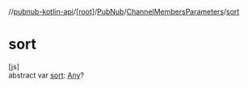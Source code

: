 //[pubnub-kotlin-api](../../../../index.md)/[[root]](../../index.md)/[PubNub](../index.md)/[ChannelMembersParameters](index.md)/[sort](sort.md)

# sort

[js]\
abstract var [sort](sort.md): [Any](https://kotlinlang.org/api/latest/jvm/stdlib/kotlin-stdlib/kotlin/-any/index.html)?

